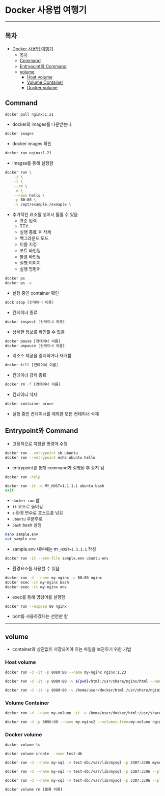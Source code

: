 # Docker 사용법 여행기

---

## 목차

- [Docker 사용법 여행기](#docker-사용법-여행기)
  - [목차](#목차)
  - [Command](#command)
  - [Entrypoint와 Command](#entrypoint와-command)
  - [volume](#volume)
    - [Host volume](#host-volume)
    - [Volume Container](#volume-container)
    - [Docker volume](#docker-volume)

## Command

```bash
docker pull nginx:1.21
```

- docker의 images를 다운받는다.

```bash
docker images
```

- docker images 확인

```bash
docker run nginx:1.21
```

- images를 통해 실행함

```bash
docker run \
    -i \
    -t \
    --rm \
    -d \
    --name hello \
    -p 80:80 \
    -v /opt/example:/exmaple \
```

- 추가적인 요소를 넣어서 돌릴 수 있음
  - 표준 입력
  - TTY
  - 실행 종료 후 삭제
  - 백그라운드 모드
  - 이름 지정
  - 포트 바인딩
  - 볼륨 바인딩
  - 실행 이미지
  - 실행 명령어

```bash
docker ps
docker ps -a
```

- 실행 중인 container 확인

```bash
dock stop [컨테이너 이름]
```

- 컨테이너 종료

```bash
docker inspect [컨테이너 이름]
```

- 상세한 정보를 확인할 수 있음

```bash
docker pause [컨테이너 이름]
docker unpause [컨테이너 이름]
```

- 리소스 제공을 중지하거나 재개함

```bash
docker kill [컨테이너 이름]
```

- 컨테이너 강제 종료

```bash
docker rm -f [컨테이너 이름]
```

- 컨테이너 삭제

```bash
docker container prune
```

- 실행 중인 컨테이너를 제외한 모든 컨테이너 삭제

## Entrypoint와 Command

- 고정적으로 지정된 명령어 수행

```bash
docker run --entrypoint sh ubuntu
docker run --entrypoint echo ubuntu hello
```

- entrypoint를 통해 command가 실행된 후 중지 됨

```bash
docker run -help
```

```bash
docker run -it -e MY_HOST=1.1.1.1 ubuntu bash
exit
```

- `docker run` 함
- `it` 요소로 들어감
- `e` 환경 변수로 호스트를 넘김
- `ubuntu` 우분투로
- `bash` bash 실행

```bash
nano sample.env
cat sample.env
```

- sample.env 내부에는 `MY_HOST=1.1.1.1` 작성

```bash
docker run -it --env-file sample.env ubuntu env  
```

- 환경요소를 사용할 수 있음

```bash
docker run -d --name my-nginx -p 80:80 nginx
docker exec -it my-nginx bash
docker exec -it my-nginx env
```

- exec를 통해 명령어를 실행함

```bash
docker run --expose 80 nginx
```

- port를 사용하겠다는 선언만 함

---

## volume

- container와 상관없이 저장되어야 하는 파일을 보관하기 위한 기법

### Host volume

```bash
docker run -d -it -p 8080:80 --name my-nginx nginx:1.23

docker run -d -it -p 8080:80 -v ${pwd}/html:/usr/share/nginx/html --name my-nginx nginx:1.23

docker run -d -it -p 8080:80 -v /home/user/docker/html:/usr/share/nginx/html --name my-nginx2 nginx:1.23
```

### Volume Container

```bash
docker run -d --name my-volume -it -v /home/user/docker/html:/usr/share/nginx/html ubuntu

docker run -d -p 8090:80 --name my-nginx2 --volumes-from=my-volume nginx
```

### Docker volume

```bash
docker volume ls

docker volume create --name test-db

docker run -d --name my-sql -v test-db:/var/lib/mysql -p 3307:3306 mysql:5.7

docker run -d --name my-sql -v test-db:/var/lib/mysql -p 3307:3306 --platform linux/amd64 mysql:5.7

docker run -d --name my-sql -v test-db:/var/lib/mysql -p 3307:3306 --platform linux/amd64 -e MYSQL_ROOT_PASSWORD=1234 mysql:5.7

docker volume rm [볼륨 이름]
```
